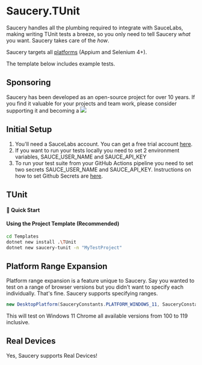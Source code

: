 ﻿# Saucery.TUnit

Saucery handles all the plumbing required to integrate with SauceLabs, making writing TUnit tests a breeze, so you only need to tell Saucery *what* you want. Saucery takes care of the *how*.

Saucery targets all [platforms](https://saucelabs.com/products/platform-configurator) (Appium and Selenium 4+).

The template below includes example tests.

## Sponsoring
Saucery has been developed as an open-source project for over 10 years. If you find it valuable for your projects and team work, please consider supporting it and becoming a  [![](https://img.shields.io/static/v1?label=Sponsor&message=%E2%9D%A4&logo=GitHub&color=%23fe8e86)](https://github.com/sponsors/Sauceforge)

## Initial Setup

1. You'll need a SauceLabs account. You can get a free trial account [here](https://saucelabs.com/sign-up).
1. If you want to run your tests locally you need to set 2 environment variables, SAUCE_USER_NAME and SAUCE_API_KEY
1. To run your test suite from your GitHub Actions pipeline you need to set two secrets SAUCE_USER_NAME and SAUCE_API_KEY. Instructions on how to set Github Secrets are [here](https://docs.github.com/en/actions/security-guides/using-secrets-in-github-actions#creating-secrets-for-a-repository).

## TUnit 

#### 🏁 Quick Start

#### Using the Project Template (Recommended)
```bash
cd Templates
dotnet new install .\TUnit
dotnet new saucery-tunit -n "MyTestProject"
```

## Platform Range Expansion

Platform range expansion is a feature unique to Saucery. Say you wanted to test on a range of browser versions but you didn't want to specify each individually. That's fine. Saucery supports specifying ranges.

```csharp
new DesktopPlatform(SauceryConstants.PLATFORM_WINDOWS_11, SauceryConstants.BROWSER_CHROME, "100->119")
```

This will test on Windows 11 Chrome all available versions from 100 to 119 inclusive.

## Real Devices

Yes, Saucery supports Real Devices!